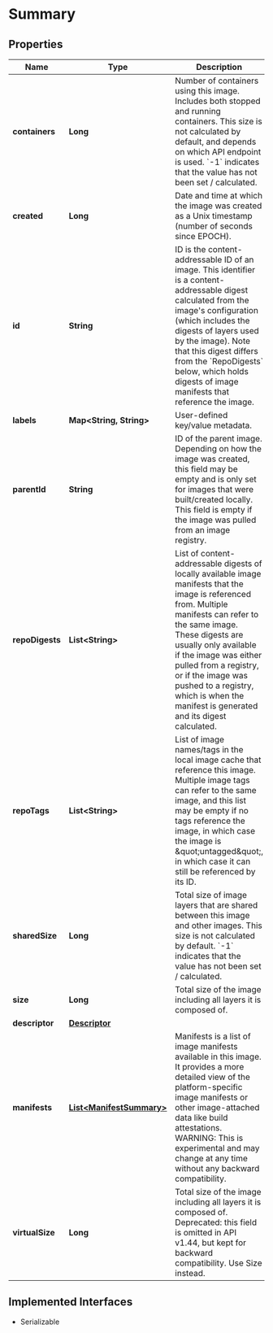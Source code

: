 

# Summary


## Properties

| Name | Type | Description | Notes |
|------------ | ------------- | ------------- | -------------|
|**containers** | **Long** | Number of containers using this image. Includes both stopped and running containers.  This size is not calculated by default, and depends on which API endpoint is used. &#x60;-1&#x60; indicates that the value has not been set / calculated. |  |
|**created** | **Long** | Date and time at which the image was created as a Unix timestamp (number of seconds since EPOCH). |  |
|**id** | **String** | ID is the content-addressable ID of an image.  This identifier is a content-addressable digest calculated from the image&#39;s configuration (which includes the digests of layers used by the image).  Note that this digest differs from the &#x60;RepoDigests&#x60; below, which holds digests of image manifests that reference the image. |  |
|**labels** | **Map&lt;String, String&gt;** | User-defined key/value metadata. |  |
|**parentId** | **String** | ID of the parent image.  Depending on how the image was created, this field may be empty and is only set for images that were built/created locally. This field is empty if the image was pulled from an image registry. |  |
|**repoDigests** | **List&lt;String&gt;** | List of content-addressable digests of locally available image manifests that the image is referenced from. Multiple manifests can refer to the same image.  These digests are usually only available if the image was either pulled from a registry, or if the image was pushed to a registry, which is when the manifest is generated and its digest calculated. |  |
|**repoTags** | **List&lt;String&gt;** | List of image names/tags in the local image cache that reference this image.  Multiple image tags can refer to the same image, and this list may be empty if no tags reference the image, in which case the image is \&quot;untagged\&quot;, in which case it can still be referenced by its ID. |  |
|**sharedSize** | **Long** | Total size of image layers that are shared between this image and other images.  This size is not calculated by default. &#x60;-1&#x60; indicates that the value has not been set / calculated. |  |
|**size** | **Long** | Total size of the image including all layers it is composed of. |  |
|**descriptor** | [**Descriptor**](Descriptor.md) |  |  [optional] |
|**manifests** | [**List&lt;ManifestSummary&gt;**](ManifestSummary.md) | Manifests is a list of image manifests available in this image.  It provides a more detailed view of the platform-specific image manifests or other image-attached data like build attestations.  WARNING: This is experimental and may change at any time without any backward compatibility. |  [optional] |
|**virtualSize** | **Long** | Total size of the image including all layers it is composed of.  Deprecated: this field is omitted in API v1.44, but kept for backward compatibility. Use Size instead. |  [optional] |


## Implemented Interfaces

* Serializable


